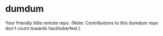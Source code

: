 # dumdum
Your friendly little remote repo.
(Note: Contributions to this dumdum repo don't count towards hacktoberfest.)

